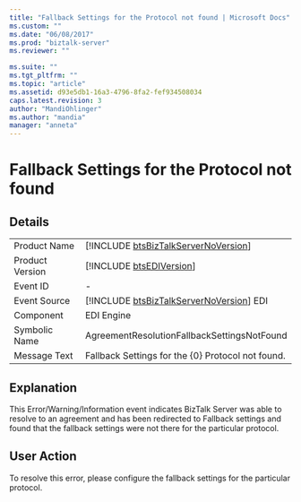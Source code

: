```yaml
---
title: "Fallback Settings for the Protocol not found | Microsoft Docs"
ms.custom: ""
ms.date: "06/08/2017"
ms.prod: "biztalk-server"
ms.reviewer: ""

ms.suite: ""
ms.tgt_pltfrm: ""
ms.topic: "article"
ms.assetid: d93e5db1-16a3-4796-8fa2-fef934508034
caps.latest.revision: 3
author: "MandiOhlinger"
ms.author: "mandia"
manager: "anneta"
---
```

# Fallback Settings for the Protocol not found
## Details  
  
|                 |                                                                                         |
|-----------------|-----------------------------------------------------------------------------------------|
|  Product Name   |   [!INCLUDE [btsBizTalkServerNoVersion](../includes/btsbiztalkservernoversion-md.md)]   |
| Product Version |               [!INCLUDE [btsEDIVersion](../includes/btsediversion-md.md)]               |
|    Event ID     |                                            -                                            |
|  Event Source   | [!INCLUDE [btsBizTalkServerNoVersion](../includes/btsbiztalkservernoversion-md.md)] EDI |
|    Component    |                                       EDI Engine                                        |
|  Symbolic Name  |                       AgreementResolutionFallbackSettingsNotFound                       |
|  Message Text   |                    Fallback Settings for the {0} Protocol not found.                    |
  
## Explanation  
 This Error/Warning/Information event indicates BizTalk Server was able to resolve to an agreement and has been redirected to Fallback settings and found that the fallback settings were not there for the particular protocol.  
  
## User Action  
 To resolve this error, please configure the fallback settings for the particular protocol.